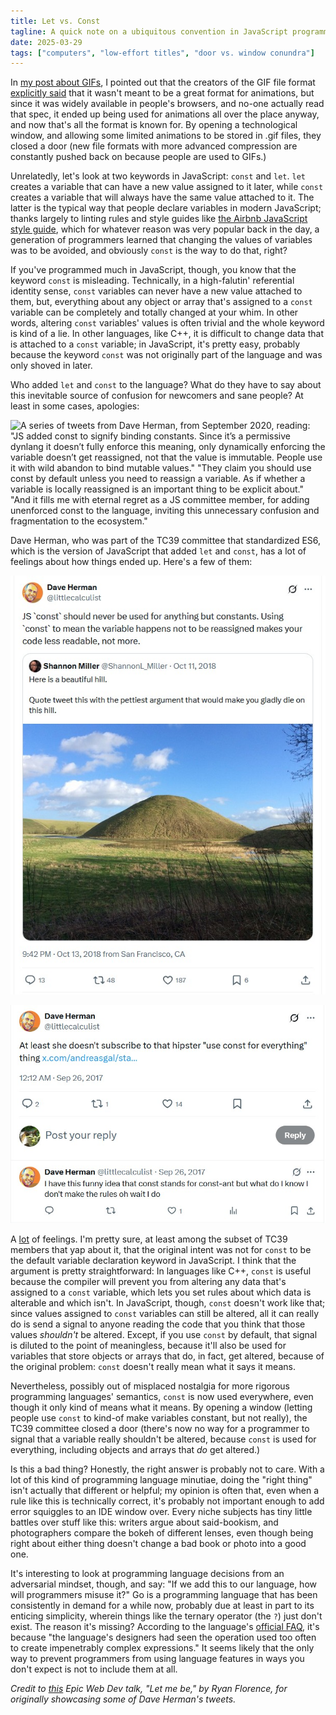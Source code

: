 ```yaml
---
title: Let vs. Const
tagline: A quick note on a ubiquitous convention in JavaScript programming.
date: 2025-03-29
tags: ["computers", "low-effort titles", "door vs. window conundra"]
---
```


In [my post about GIFs](/blog/gif), I pointed out that the creators of the GIF file format [explicitly said](https://www.w3.org/Graphics/GIF/spec-gif89a.txt) that it wasn't meant to be a great format for animations, but since it was widely available in people's browsers, and no-one actually read that spec, it ended up being used for animations all over the place anyway, and now that's all the format is known for. By opening a technological window, and allowing some limited animations to be stored in .gif files, they closed a door (new file formats with more advanced compression are constantly pushed back on because people are used to GIFs.)

Unrelatedly, let's look at two keywords in JavaScript: `const` and `let`. `let` creates a variable that can have a new value assigned to it later, while `const` creates a variable that will always have the same value attached to it. The latter is the typical way that people declare variables in modern JavaScript; thanks largely to linting rules and style guides like [the Airbnb JavaScript style guide](https://github.com/airbnb/javascript), which for whatever reason was very popular back in the day, a generation of programmers learned that changing the values of variables was to be avoided, and obviously `const` is the way to do that, right?

<!-- more -->

If you've programmed much in JavaScript, though, you know that the keyword `const` is misleading. Technically, in a high-falutin' referential identity sense, `const` variables can never have a new value attached to them, but, everything about any object or array that's assigned to a `const` variable can be completely and totally changed at your whim. In other words, altering `const` variables' values is often trivial and the whole keyword is kind of a lie. In other languages, like C++, it is difficult to change data that is attached to a `const` variable; in JavaScript, it's pretty easy, probably because the keyword `const` was not originally part of the language and was only shoved in later.

Who added `let` and `const` to the language? What do they have to say about this inevitable source of confusion for newcomers and sane people? At least in some cases, apologies:

![A series of tweets from Dave Herman, from September 2020, reading: "JS added const to signify binding constants. Since it’s a permissive dynlang it doesn’t fully enforce this meaning, only dynamically enforcing the *variable* doesn’t get reassigned, not that the *value* is immutable. People use it with wild abandon to bind mutable values." "They claim you should use const by default unless you need to reassign a variable. As if whether a variable is locally reassigned is an important thing to be explicit about." "And it fills me with eternal regret as a JS committee member, for adding unenforced const to the language, inviting this unnecessary confusion and fragmentation to the ecosystem."](../../../assets/posts/let-vs-const/unenforced.jpg)

Dave Herman, who was part of the TC39 committee that standardized ES6, which is the version of JavaScript that added `let` and `const`, has a lot of feelings about how things ended up. Here's a few of them:

![A tweet by Shannon Miller reading: "Here is a beautiful hill. Quote tweet this with the pettiest argument that would make you gladly die on this hill." Dave Herman replies: "JS `const` should never be used for anything but constants. Using `const` to mean the variable happens not to be reassigned makes your code less readable, not more."](../../../assets/posts/let-vs-const/hill.jpg)

![Dave Herman quoting a deleted tweet, adding the text "At least she doesn't subscribe to that hipster "use const for everything" thing", with the follow-up tweet "I have this funny idea that const stands for const-ant but what do I know I don't make the rules oh wait I do"](../../../assets/posts/let-vs-const/rules.jpg)

A [lot](https://x.com/search?q=from%3Alittlecalculist%20const&src=typed_query) of feelings. I'm pretty sure, at least among the subset of TC39 members that yap about it, that the original intent was not for `const` to be the default variable declaration keyword in JavaScript. I think that the argument is pretty straightforward: In languages like C++, `const` is useful because the compiler will prevent you from altering any data that's assigned to a `const` variable, which lets you set rules about which data is alterable and which isn't. In JavaScript, though, `const` doesn't work like that; since values assigned to `const` variables can still be altered, all it can really do is send a signal to anyone reading the code that you think that those values _shouldn't_ be altered. Except, if you use `const` by default, that signal is diluted to the point of meaningless, because it'll also be used for variables that store objects or arrays that do, in fact, get altered, because of the original problem: `const` doesn't really mean what it says it means.

Nevertheless, possibly out of misplaced nostalgia for more rigorous programming languages' semantics, `const` is now used everywhere, even though it only kind of means what it means. By opening a window (letting people use `const` to kind-of make variables constant, but not really), the TC39 committee closed a door (there's now no way for a programmer to signal that a variable really shouldn't be altered, because `const` is used for everything, including objects and arrays that _do_ get altered.)

Is this a bad thing? Honestly, the right answer is probably not to care. With a lot of this kind of programming language minutiae, doing the "right thing" isn't actually that different or helpful; my opinion is often that, even when a rule like this is technically correct, it's probably not important enough to add error squiggles to an IDE window over. Every niche subjects has tiny little battles over stuff like this: writers argue about said-bookism, and photographers compare the bokeh of different lenses, even though being right about either thing doesn't change a bad book or photo into a good one.

It's interesting to look at programming language decisions from an adversarial mindset, though, and say: "If we add this to our language, how will programmers misuse it?" Go is a programming language that has been consistently in demand for a while now, probably due at least in part to its enticing simplicity, wherein things like the ternary operator (the `?`) just don't exist. The reason it's missing? According to the language's [official FAQ](https://go.dev/doc/faq#Does_Go_have_a_ternary_form), it's because "the language's designers had seen the operation used too often to create impenetrably complex expressions." It seems likely that the only way to prevent programmers from using language features in ways you don't expect is not to include them at all.

_Credit to [this](https://www.epicweb.dev/talks/let-me-be) Epic Web Dev talk, "Let me be," by Ryan Florence, for originally showcasing some of Dave Herman's tweets._
